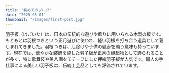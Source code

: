 ```yaml
---
title: "初めてのブログ"
date: "2025-05-01"
thumbnail: "/images/first-post.jpg"
---
```


羽子板（はごいた）は、日本の伝統的な遊びや飾りに用いられる木製の板です。もともとは羽根つきという正月遊びに使われ、軽い羽根を打ち合う道具として親しまれてきました。羽根つきは、厄除けや子供の健康を願う意味も持っています。現在では、華やかな装飾を施した羽子板が正月の縁起物として飾られることが多く、特に歌舞伎や美人画をモチーフにした押絵羽子板が人気です。職人の手仕事による美しい羽子板は、伝統工芸品としても評価されています。